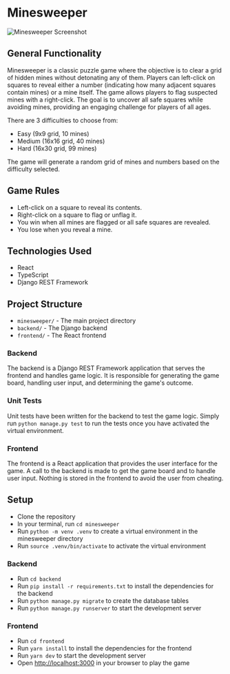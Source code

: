 # Minesweeper

![Minesweeper Screenshot](public/minesweeper.png)

## General Functionality

Minesweeper is a classic puzzle game where the objective is to clear a grid of hidden mines without detonating any of them. Players can left-click on squares to reveal either a number (indicating how many adjacent squares contain mines) or a mine itself. The game allows players to flag suspected mines with a right-click. The goal is to uncover all safe squares while avoiding mines, providing an engaging challenge for players of all ages.

There are 3 difficulties to choose from:

- Easy (9x9 grid, 10 mines)
- Medium (16x16 grid, 40 mines)
- Hard (16x30 grid, 99 mines)

The game will generate a random grid of mines and numbers based on the difficulty selected.

## Game Rules

- Left-click on a square to reveal its contents.
- Right-click on a square to flag or unflag it.
- You win when all mines are flagged or all safe squares are revealed.
- You lose when you reveal a mine.

## Technologies Used

- React
- TypeScript
- Django REST Framework

## Project Structure

- `minesweeper/` - The main project directory
- `backend/` - The Django backend
- `frontend/` - The React frontend

### Backend

The backend is a Django REST Framework application that serves the frontend and handles game logic. It is responsible for generating the game board, handling user input, and determining the game's outcome.

### Unit Tests

Unit tests have been written for the backend to test the game logic. Simply run `python manage.py test` to run the tests once you have activated the virtual environment.

### Frontend

The frontend is a React application that provides the user interface for the game. A call to the backend is made to get the game board and to handle user input. Nothing is stored in the frontend to avoid the user from cheating.

## Setup

- Clone the repository
- In your terminal, run `cd minesweeper`
- Run `python -m venv .venv` to create a virtual environment in the minesweeper directory
- Run `source .venv/bin/activate` to activate the virtual environment

### Backend

- Run `cd backend`
- Run `pip install -r requirements.txt` to install the dependencies for the backend
- Run `python manage.py migrate` to create the database tables
- Run `python manage.py runserver` to start the development server

### Frontend

- Run `cd frontend`
- Run `yarn install` to install the dependencies for the frontend
- Run `yarn dev` to start the development server
- Open [http://localhost:3000](http://localhost:3000) in your browser to play the game
